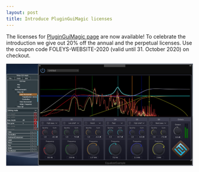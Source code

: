 ```yaml
---
layout: post
title: Introduce PluginGuiMagic licenses
---
```



The licenses for [PluginGuiMagic page](/developer/pluginguimagic/) are now available! To celebrate the introduction we give out 20% off the annual and the perpetual licenses. Use the coupon code FOLEYS-WEBSITE-2020 (valid until 31. October 2020) on checkout.

![Equalizer Screenshot](/img/EqualizerExample.png)

